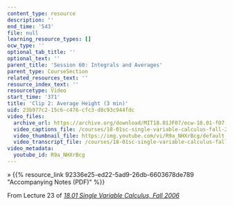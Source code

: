 ```yaml
---
content_type: resource
description: ''
end_time: '543'
file: null
learning_resource_types: []
ocw_type: ''
optional_tab_title: ''
optional_text: ''
parent_title: 'Session 60: Integrals and Averages'
parent_type: CourseSection
related_resources_text: ''
resource_index_text: ''
resourcetype: Video
start_time: '371'
title: 'Clip 2: Average Height (3 min)'
uid: 23b977c2-15c6-c476-cfc3-d8c93c944fdc
video_files:
  archive_url: https://archive.org/download/MIT18.01JF07/ocw-18.01-f07-lec23_300k.mp4
  video_captions_file: /courses/18-01sc-single-variable-calculus-fall-2010/498674d804df54e09dd6d3f672674c24_R9a_NHXrBcg.vtt
  video_thumbnail_file: https://img.youtube.com/vi/R9a_NHXrBcg/default.jpg
  video_transcript_file: /courses/18-01sc-single-variable-calculus-fall-2010/067ede30f6a0598b50cabee4488ed4f3_R9a_NHXrBcg.pdf
video_metadata:
  youtube_id: R9a_NHXrBcg
---
```


» {{% resource_link 92336e25-ed22-5ad9-26db-6603678de789 "Accompanying Notes (PDF)" %}}

From Lecture 23 of [_18.01 Single Variable Calculus, Fall 2006_](/courses/18-01-single-variable-calculus-fall-2006/video_galleries/video-lectures)